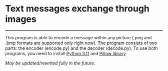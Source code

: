 # Text messages exchange through images
---
This program is able to encode a message within any picture (.png and .bmp formats are supported only right now).
The program consists of two parts: the encoder (encode.py) and the decoder (decode.py).
To use both programs, you need to install [Python 3.11](python.org) and [Pillow library](pypi.org/project/pillow/).

_May be updated/rewrited fully in the future._

